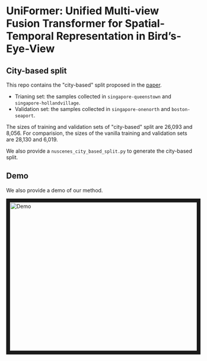 # UniFormer: Unified Multi-view Fusion Transformer for Spatial-Temporal Representation in Bird’s-Eye-View

## City-based split
This repo contains the "city-based" split proposed in the [paper](https://arxiv.org/abs/2207.08536). 
* Trianing set: the samples collected in `singapore-queenstown` and `singapore-hollandvillage`.
* Validation set: the samples collected in `singapore-onenorth` and `boston-seaport`.

The sizes of training and validation sets of "city-based" split are 26,093 and 8,056. For comparision, the sizes of the vanilla training and validation sets are 28,130 and 6,019.

We also provide a `nuscenes_city_based_split.py` to generate the city-based split.

## Demo

We also provide a demo of our method.

<a href="https://youtu.be/zUpJIj7HHU8
" target="_blank"><img src="http://img.youtube.com/vi/zUpJIj7HHU8/0.jpg" 
alt="Demo" width="1280" height="400" border="10" /></a>